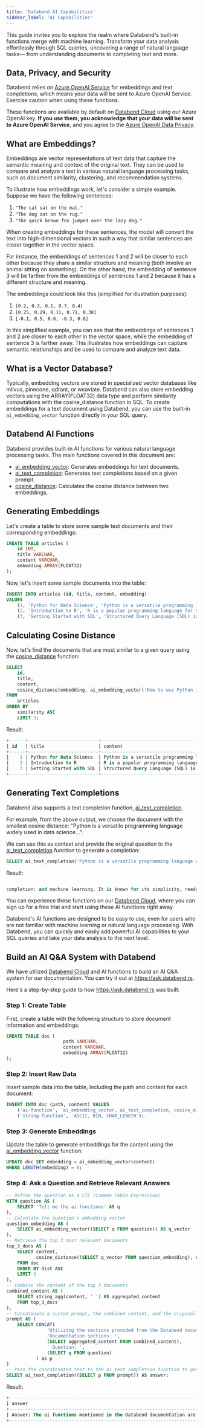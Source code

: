 ```yaml
---
title: 'Databend AI Capabilities'
sidebar_label: 'AI Capabilities'
---
```


This guide invites you to explore the realm where Databend's built-in functions merge with machine learning. Transform your data analysis effortlessly through SQL queries, uncovering a range of natural language tasks— from understanding documents to completing text and more.

## Data, Privacy, and Security

Databend relies on [Azure OpenAI Service](https://azure.microsoft.com/en-us/products/ai-services/openai-service) for embeddings and text completions, which means your data will be sent to Azure OpenAI Service. Exercise caution when using these functions.

These functions are available by default on [Databend Cloud](https://databend.com) using our Azure OpenAI key. **If you use them, you acknowledge that your data will be sent to Azure OpenAI Service**, and you agree to the [Azure OpenAI Data Privacy](https://learn.microsoft.com/en-us/legal/cognitive-services/openai/data-privacy).

## What are Embeddings?

Embeddings are vector representations of text data that capture the semantic meaning and context of the original text. They can be used to compare and analyze a text in various natural language processing tasks, such as document similarity, clustering, and recommendation systems.

To illustrate how embeddings work, let's consider a simple example. Suppose we have the following sentences:
1. `"The cat sat on the mat."`
2. `"The dog sat on the rug."`
3. `"The quick brown fox jumped over the lazy dog."`

When creating embeddings for these sentences, the model will convert the text into high-dimensional vectors in such a way that similar sentences are closer together in the vector space.

For instance, the embeddings of sentences 1 and 2 will be closer to each other because they share a similar structure and meaning (both involve an animal sitting on something). On the other hand, the embedding of sentence 3 will be farther from the embeddings of sentences 1 and 2 because it has a different structure and meaning.

The embeddings could look like this (simplified for illustration purposes):

1. `[0.2, 0.3, 0.1, 0.7, 0.4]`
2. `[0.25, 0.29, 0.11, 0.71, 0.38]`
3. `[-0.1, 0.5, 0.6, -0.3, 0.8]`

In this simplified example, you can see that the embeddings of sentences 1 and 2 are closer to each other in the vector space, while the embedding of sentence 3 is farther away. This illustrates how embeddings can capture semantic relationships and be used to compare and analyze text data.

## What is a Vector Database?

Typically, embedding vectors are stored in specialized vector databases like milvus, pinecone, qdrant, or weaviate. Databend can also store embedding vectors using the ARRAY(FLOAT32) data type and perform similarity computations with the cosine_distance function in SQL. To create embeddings for a text document using Databend, you can use the built-in `ai_embedding_vector` function directly in your SQL query.

## Databend AI Functions

Databend provides built-in AI functions for various natural language processing tasks. The main functions covered in this document are:

- [ai_embedding_vector](/sql/sql-functions/ai-functions/ai-embedding-vector): Generates embeddings for text documents.
- [ai_text_completion](/sql/sql-functions/ai-functions/ai-text-completion): Generates text completions based on a given prompt.
- [cosine_distance](/sql/sql-functions/ai-functions/ai-cosine-distance): Calculates the cosine distance between two embeddings.

## Generating Embeddings

Let's create a table to store some sample text documents and their corresponding embeddings:
```sql
CREATE TABLE articles (
    id INT,
    title VARCHAR,
    content VARCHAR,
    embedding ARRAY(FLOAT32)
);
```

Now, let's insert some sample documents into the table:
```sql
INSERT INTO articles (id, title, content, embedding)
VALUES
    (1, 'Python for Data Science', 'Python is a versatile programming language widely used in data science...', ai_embedding_vector('Python is a versatile programming language widely used in data science...')),
    (2, 'Introduction to R', 'R is a popular programming language for statistical computing and graphics...', ai_embedding_vector('R is a popular programming language for statistical computing and graphics...')),
    (3, 'Getting Started with SQL', 'Structured Query Language (SQL) is a domain-specific language used for managing relational databases...', ai_embedding_vector('Structured Query Language (SQL) is a domain-specific language used for managing relational databases...'));
```

## Calculating Cosine Distance

Now, let's find the documents that are most similar to a given query using the [cosine_distance](/sql/sql-functions/ai-functions/ai-cosine-distance) function:
```sql
SELECT
    id,
    title,
    content,
    cosine_distance(embedding, ai_embedding_vector('How to use Python in data analysis?')) AS similarity
FROM
    articles
ORDER BY
    similarity ASC
    LIMIT 3;
```

Result:
```sql
+------+--------------------------+---------------------------------------------------------------------------------------------------------+------------+
| id   | title                    | content                                                                                                 | similarity |
+------+--------------------------+---------------------------------------------------------------------------------------------------------+------------+
|    1 | Python for Data Science  | Python is a versatile programming language widely used in data science...                               |  0.1142081 |
|    2 | Introduction to R        | R is a popular programming language for statistical computing and graphics...                           | 0.18741018 |
|    3 | Getting Started with SQL | Structured Query Language (SQL) is a domain-specific language used for managing relational databases... | 0.25137568 |
+------+--------------------------+---------------------------------------------------------------------------------------------------------+------------+
```

## Generating Text Completions

Databend also supports a text completion function, [ai_text_completion](/sql/sql-functions/ai-functions/ai-text-completion).

For example, from the above output, we choose the document with the smallest cosine distance: "Python is a versatile programming language widely used in data science...".

We can use this as context and provide the original question to the [ai_text_completion](/sql/sql-functions/ai-functions/ai-text-completion) function to generate a completion:

```sql
SELECT ai_text_completion('Python is a versatile programming language widely used in data science...') AS completion;
```

Result:
```sql

completion: and machine learning. It is known for its simplicity, readability, and ease of use. Python has a vast collection of libraries and frameworks that make it easy to perform complex tasks such as data analysis, visualization, and machine learning. Some of the popular libraries used in data science include NumPy, Pandas, Matplotlib, and Scikit-learn. Python is also used in web development, game development, and automation. Its popularity and versatility make it a valuable skill for programmers and data scientists.
```

You can experience these functions on our [Databend Cloud](https://databend.com), where you can sign up for a free trial and start using these AI functions right away.

Databend's AI functions are designed to be easy to use, even for users who are not familiar with machine learning or natural language processing. With Databend, you can quickly and easily add powerful AI capabilities to your SQL queries and take your data analysis to the next level.

## Build an AI Q&A System with Databend

We have utilized [Databend Cloud](https://databend.com) and AI functions to build an AI Q&A system for our documentation. You can try it out at https://ask.databend.rs.

Here's a step-by-step guide to how https://ask.databend.rs was built:

### Step 1: Create Table

First, create a table with the following structure to store document information and embeddings:
```sql
CREATE TABLE doc (
                     path VARCHAR,
                     content VARCHAR,
                     embedding ARRAY(FLOAT32)
);
```

### Step 2: Insert Raw Data

Insert sample data into the table, including the path and content for each document:
```sql
INSERT INTO doc (path, content) VALUES
    ('ai-function', 'ai_embedding_vector, ai_text_completion, cosine_distance'),
    ('string-function', 'ASCII, BIN, CHAR_LENGTH');
```

### Step 3: Generate Embeddings

Update the table to generate embeddings for the content using the [ai_embedding_vector](/sql/sql-functions/ai-functions/ai-embedding-vector) function:
```sql
UPDATE doc SET embedding = ai_embedding_vector(content)
WHERE LENGTH(embedding) = 0;
```

### Step 4: Ask a Question and Retrieve Relevant Answers

```sql
-- Define the question as a CTE (Common Table Expression)
WITH question AS (
    SELECT 'Tell me the ai functions' AS q
),
-- Calculate the question's embedding vector
question_embedding AS (
    SELECT ai_embedding_vector((SELECT q FROM question)) AS q_vector
),
-- Retrieve the top 3 most relevant documents
top_3_docs AS (
    SELECT content,
           cosine_distance((SELECT q_vector FROM question_embedding), embedding) AS dist
    FROM doc
    ORDER BY dist ASC
    LIMIT 3
),
-- Combine the content of the top 3 documents
combined_content AS (
    SELECT string_agg(content, ' ') AS aggregated_content
    FROM top_3_docs
),
-- Concatenate a custom prompt, the combined content, and the original question
prompt AS (
    SELECT CONCAT(
               'Utilizing the sections provided from the Databend documentation, answer the questions to the best of your ability. ',
               'Documentation sections: ',
               (SELECT aggregated_content FROM combined_content),
               ' Question: ',
               (SELECT q FROM question)
           ) as p
)
-- Pass the concatenated text to the ai_text_completion function to generate a coherent and relevant response
SELECT ai_text_completion((SELECT p FROM prompt)) AS answer;
```

Result:
```sql
+------------------------------------------------------------------------------------------------------------------+
| answer                                                                                                           |
+------------------------------------------------------------------------------------------------------------------+
| Answer: The ai functions mentioned in the Databend documentation are ai_embedding_vector and ai_text_completion. |
+------------------------------------------------------------------------------------------------------------------+
```
